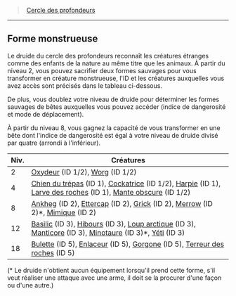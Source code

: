 ﻿---
!GenericItem
Id: druid_depths_hd.md#forme-monstrueuse
ParentLink: druid_depths_hd.md#cercle-des-profondeurs
Name: Forme monstrueuse
ParentName: Cercle des profondeurs
NameLevel: 2
Attributes:
  Name: Forme monstrueuse
  Markdown: >+
    ## <!--Name-->Forme monstrueuse<!--/Name-->


    Le druide du cercle des profondeurs reconnaît les créatures étranges comme des enfants de la nature au même titre que les animaux. À partir du niveau 2, vous pouvez sacrifier deux formes sauvages pour vous transformer en créature monstrueuse, l'ID et les créatures auxquelles vous avez accès sont précisés dans le tableau ci-dessous.


    De plus, vous doublez votre niveau de druide pour déterminer les formes sauvages de bêtes auxquelles vous pouvez accéder (indice de dangerosité et mode de déplacement).


    À partir du niveau 8, vous gagnez la capacité de vous transformer en une bête dont l'indice de dangerosité est égal à votre niveau de druide divisé par quatre (arrondi à l'inférieur).


    |Niv.|Créatures|

    |---|---|

    |2|[Oxydeur](hd_monsters_oxydeur.md) (ID 1/2), [Worg](hd_monsters_worg.md) (ID 1/2)|

    |4|[Chien du trépas](hd_monsters_chien_du_trepas.md) (ID 1), [Cockatrice](hd_monsters_cockatrice.md) (ID 1/2), [Harpie](hd_monsters_harpie.md) (ID 1), [Larve des roches](hd_monsters_larve_des_roches.md) (ID 1), [Mante obscure](hd_monsters_mante_obscure.md) (ID 1/2)|

    |8|[Ankheg](hd_monsters_ankheg.md) (ID 2), [Ettercap](hd_monsters_ettercap.md) (ID 2), [Grick](hd_monsters_grick.md) (ID 2), [Merrow](hd_monsters_merrow.md) (ID 2)*, [Mimique](hd_monsters_mimique.md) (ID 2)|

    |12|[Basilic](hd_monsters_basilic.md) (ID 3), [Hibours](hd_monsters_hibours.md) (ID 3), [Loup arctique](hd_monsters_loup_arctique.md) (ID 3), [Manticore](hd_monsters_manticore.md) (ID 3), [Minotaure](hd_monsters_minotaure.md) (ID 3)*, [Yéti](monsters_hd.md#yéti) (ID 3)|

    |18|[Bulette](hd_monsters_bulette.md) (ID 5), [Enlaceur](hd_monsters_enlaceur.md) (ID 5), [Gorgone](hd_monsters_gorgone.md) (ID 5), [Terreur des roches](hd_monsters_terreur_des_roches.md) (ID 5)|


    (* Le druide n'obtient aucun équipement lorsqu'il prend cette forme, s'il veut réaliser une attaque avec une arme, il doit se la procurer d'une façon ou d'une autre.)

AttributesDictionary: >+
  Name: Forme monstrueuse

  Markdown: >+

    ## <!--Name-->Forme monstrueuse<!--/Name-->





    Le druide du cercle des profondeurs reconnaît les créatures étranges comme des enfants de la nature au même titre que les animaux. À partir du niveau 2, vous pouvez sacrifier deux formes sauvages pour vous transformer en créature monstrueuse, l'ID et les créatures auxquelles vous avez accès sont précisés dans le tableau ci-dessous.





    De plus, vous doublez votre niveau de druide pour déterminer les formes sauvages de bêtes auxquelles vous pouvez accéder (indice de dangerosité et mode de déplacement).





    À partir du niveau 8, vous gagnez la capacité de vous transformer en une bête dont l'indice de dangerosité est égal à votre niveau de druide divisé par quatre (arrondi à l'inférieur).





    |Niv.|Créatures|



    |---|---|



    |2|[Oxydeur](hd_monsters_oxydeur.md) (ID 1/2), [Worg](hd_monsters_worg.md) (ID 1/2)|



    |4|[Chien du trépas](hd_monsters_chien_du_trepas.md) (ID 1), [Cockatrice](hd_monsters_cockatrice.md) (ID 1/2), [Harpie](hd_monsters_harpie.md) (ID 1), [Larve des roches](hd_monsters_larve_des_roches.md) (ID 1), [Mante obscure](hd_monsters_mante_obscure.md) (ID 1/2)|



    |8|[Ankheg](hd_monsters_ankheg.md) (ID 2), [Ettercap](hd_monsters_ettercap.md) (ID 2), [Grick](hd_monsters_grick.md) (ID 2), [Merrow](hd_monsters_merrow.md) (ID 2)*, [Mimique](hd_monsters_mimique.md) (ID 2)|



    |12|[Basilic](hd_monsters_basilic.md) (ID 3), [Hibours](hd_monsters_hibours.md) (ID 3), [Loup arctique](hd_monsters_loup_arctique.md) (ID 3), [Manticore](hd_monsters_manticore.md) (ID 3), [Minotaure](hd_monsters_minotaure.md) (ID 3)*, [Yéti](monsters_hd.md#yéti) (ID 3)|



    |18|[Bulette](hd_monsters_bulette.md) (ID 5), [Enlaceur](hd_monsters_enlaceur.md) (ID 5), [Gorgone](hd_monsters_gorgone.md) (ID 5), [Terreur des roches](hd_monsters_terreur_des_roches.md) (ID 5)|





    (* Le druide n'obtient aucun équipement lorsqu'il prend cette forme, s'il veut réaliser une attaque avec une arme, il doit se la procurer d'une façon ou d'une autre.)



---
> [Cercle des profondeurs](hd_druid_depths.md)

---

## Forme monstrueuse

Le druide du cercle des profondeurs reconnaît les créatures étranges comme des enfants de la nature au même titre que les animaux. À partir du niveau 2, vous pouvez sacrifier deux formes sauvages pour vous transformer en créature monstrueuse, l'ID et les créatures auxquelles vous avez accès sont précisés dans le tableau ci-dessous.

De plus, vous doublez votre niveau de druide pour déterminer les formes sauvages de bêtes auxquelles vous pouvez accéder (indice de dangerosité et mode de déplacement).

À partir du niveau 8, vous gagnez la capacité de vous transformer en une bête dont l'indice de dangerosité est égal à votre niveau de druide divisé par quatre (arrondi à l'inférieur).

|Niv.|Créatures|
|---|---|
|2|[Oxydeur](hd_monsters_oxydeur.md) (ID 1/2), [Worg](hd_monsters_worg.md) (ID 1/2)|
|4|[Chien du trépas](hd_monsters_chien_du_trepas.md) (ID 1), [Cockatrice](hd_monsters_cockatrice.md) (ID 1/2), [Harpie](hd_monsters_harpie.md) (ID 1), [Larve des roches](hd_monsters_larve_des_roches.md) (ID 1), [Mante obscure](hd_monsters_mante_obscure.md) (ID 1/2)|
|8|[Ankheg](hd_monsters_ankheg.md) (ID 2), [Ettercap](hd_monsters_ettercap.md) (ID 2), [Grick](hd_monsters_grick.md) (ID 2), [Merrow](hd_monsters_merrow.md) (ID 2)*, [Mimique](hd_monsters_mimique.md) (ID 2)|
|12|[Basilic](hd_monsters_basilic.md) (ID 3), [Hibours](hd_monsters_hibours.md) (ID 3), [Loup arctique](hd_monsters_loup_arctique.md) (ID 3), [Manticore](hd_monsters_manticore.md) (ID 3), [Minotaure](hd_monsters_minotaure.md) (ID 3)*, [Yéti](monsters_hd.md#yéti) (ID 3)|
|18|[Bulette](hd_monsters_bulette.md) (ID 5), [Enlaceur](hd_monsters_enlaceur.md) (ID 5), [Gorgone](hd_monsters_gorgone.md) (ID 5), [Terreur des roches](hd_monsters_terreur_des_roches.md) (ID 5)|

(* Le druide n'obtient aucun équipement lorsqu'il prend cette forme, s'il veut réaliser une attaque avec une arme, il doit se la procurer d'une façon ou d'une autre.)

